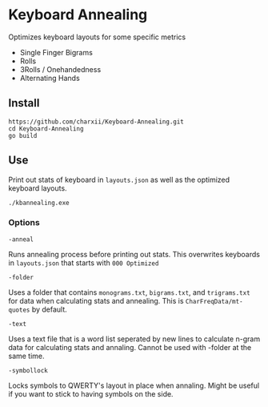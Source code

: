 # Keyboard Annealing

Optimizes keyboard layouts for some specific metrics

- Single Finger Bigrams
- Rolls
- 3Rolls / Onehandedness
- Alternating Hands

## Install

```
https://github.com/charxii/Keyboard-Annealing.git
cd Keyboard-Annealing
go build
```

## Use

Print out stats of keyboard in `layouts.json` as well as the optimized keyboard layouts.

```
./kbannealing.exe
```

### Options

`-anneal`

Runs annealing process before printing out stats. This overwrites keyboards in `layouts.json` that starts with `000 Optimized`

`-folder`

Uses a folder that contains `monograms.txt`, `bigrams.txt`, and `trigrams.txt` for data when calculating stats and annealing. This is `CharFreqData/mt-quotes` by default.

`-text`

Uses a text file that is a word list seperated by new lines to calculate n-gram data for calculating stats and annaling. Cannot be used with -folder at the same time.

`-symbollock`

Locks symbols to QWERTY's layout in place when annaling. Might be useful if you want to stick to having symbols on the side.
